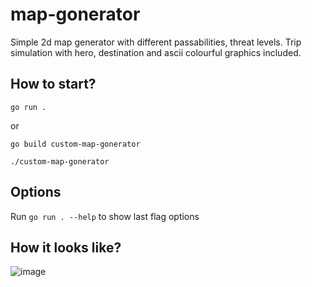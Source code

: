 # map-gonerator

Simple 2d map generator with different passabilities, threat levels. Trip simulation with hero, destination and ascii
colourful graphics included.

## How to start?

`go run .`

or

`go build custom-map-gonerator`

`./custom-map-gonerator`

## Options

Run `go run . --help` to show last flag options

## How it looks like?

![image](https://user-images.githubusercontent.com/14202232/129577198-84c0e62c-639d-449e-89f5-7a2a71288500.png)

